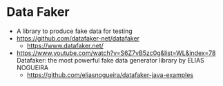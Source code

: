 # Data Faker

- A library to produce fake data for testing
- https://github.com/datafaker-net/datafaker
  - https://www.datafaker.net/
- https://www.youtube.com/watch?v=S6Z7vB5zc0g&list=WL&index=78  Datafaker: the most powerful fake data generator library by ELIAS NOGUEIRA 
  - https://github.com/eliasnogueira/datafaker-java-examples